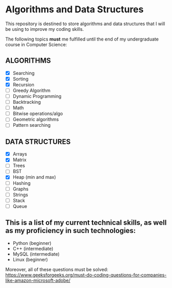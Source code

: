 # Algorithms and Data Structures

This repository is destined to store algorithms and data structures that I will be using to improve my coding skills.

The following topics **must** me fulfilled until the end of my undergraduate course in Computer Science:

## ALGORITHMS
- [x] Searching
- [x] Sorting
- [x] Recursion
- [ ] Greedy Algorithm
- [ ] Dynamic Programming 
- [ ] Backtracking
- [ ] Math
- [ ] Bitwise operations/algo
- [ ] Geometric algorithms
- [ ] Pattern searching

## DATA STRUCTURES
- [x] Arrays
- [x] Matrix
- [ ] Trees
- [ ] BST
- [x] Heap (min and max)
- [ ] Hashing
- [ ] Graphs
- [ ] Strings
- [ ] Stack
- [ ] Queue 

## This is a list of my current technical skills, as well as my proficiency in such technologies:

* Python (beginner)
* C++ (intermediate)
* MySQL (intermediate)
* Linux (beginner)


Moreover, all of these questions must be solved: https://www.geeksforgeeks.org/must-do-coding-questions-for-companies-like-amazon-microsoft-adobe/

